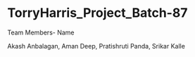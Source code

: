 # TorryHarris_Project_Batch-87

Team Members- Name

Akash Anbalagan,
Aman Deep,
Pratishruti Panda,
Srikar Kalle
